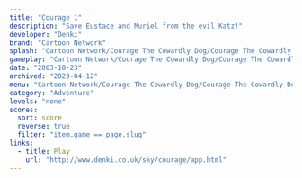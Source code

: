 ```yaml
---
title: "Courage 1"
description: "Save Eustace and Muriel from the evil Katz!"
developer: "Denki"
brand: "Cartoon Network"
splash: "Cartoon Network/Courage The Cowardly Dog/Courage The Cowardly Dog/Splash.jpg"
gameplay: "Cartoon Network/Courage The Cowardly Dog/Courage The Cowardly Dog/FirstFloor.jpg"
date: "2003-10-23"
archived: "2023-04-12"
menu: "Cartoon Network/Courage The Cowardly Dog/Courage The Cowardly Dog/menu.png"
category: "Adventure"
levels: "none"
scores:
  sort: score
  reverse: true
  filter: "item.game == page.slug"
links:
  - title: Play
    url: "http://www.denki.co.uk/sky/courage/app.html"
---
```


